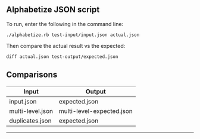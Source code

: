Alphabetize JSON script
-----

To run, enter the following in the command line:
```
./alphabetize.rb test-input/input.json actual.json
```

Then compare the actual result vs the expected:
```
diff actual.json test-output/expected.json
```

Comparisons
 -----------------------------------------------
| Input             | Output                    |
|-------------------|---------------------------|
| input.json        | expected.json             |
| multi-level.json  | multi-level-expected.json |
| duplicates.json   | expected.json             |
 -----------------------------------------------

